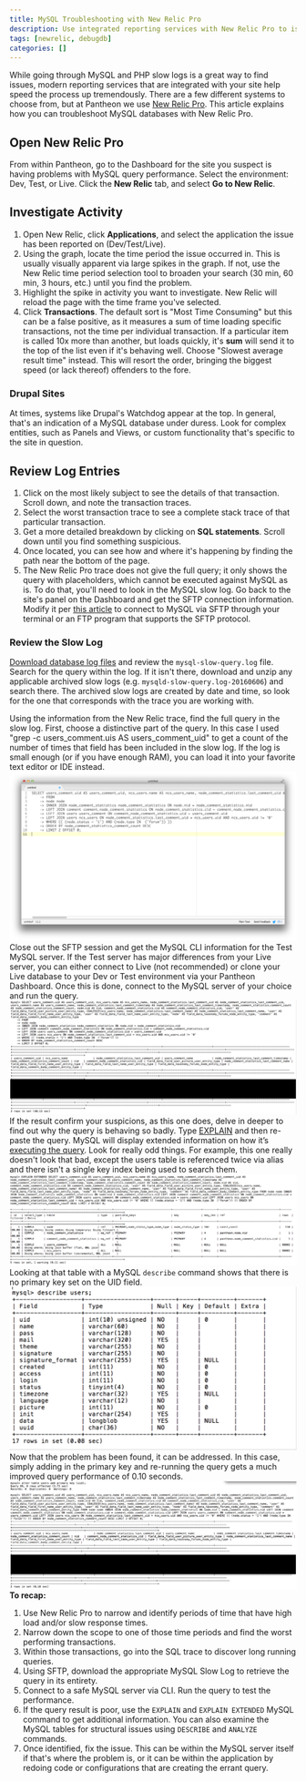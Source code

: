 ```yaml
---
title: MySQL Troubleshooting with New Relic Pro
description: Use integrated reporting services with New Relic Pro to isolate MySQL performance issues on your Drupal or WordPress sites.
tags: [newrelic, debugdb]
categories: []
---
```

While going through MySQL and PHP slow logs is a great way to find issues, modern reporting services that are integrated with your site help speed the process up tremendously. There are a few different systems to choose from, but at Pantheon we use [New Relic Pro](/docs/new-relic). This article explains how you can troubleshoot MySQL databases with New Relic Pro. 

## Open New Relic Pro

From within Pantheon, go to the Dashboard for the site you suspect is having problems with MySQL query performance. Select the environment: Dev, Test, or Live. Click the **New Relic** tab, and select **Go to New Relic**.

## Investigate Activity

1. Open New Relic, click **Applications**, and select the application the issue has been reported on (Dev/Test/Live).
2. Using the graph, locate the time period the issue occurred in. This is usually visually apparent via large spikes in the graph. If not, use the New Relic time period selection tool to broaden your search (30 min, 60 min, 3 hours, etc.) until you find the problem.  
3. Highlight the spike in activity you want to investigate. New Relic will reload the page with the time frame you've selected.  
4. Click **Transactions**. The default sort is "Most Time Consuming" but this can be a false positive, as it measures a sum of time loading specific transactions, not the time per individual transaction. If a particular item is called 10x more than another, but loads quickly, it's **sum** will send it to the top of the list even if it's behaving well. Choose "Slowest average result time" instead. This will resort the order, bringing the biggest speed (or lack thereof) offenders to the fore.

### Drupal Sites
At times, systems like Drupal's Watchdog appear at the top. In general, that's an indication of a MySQL database under duress. Look for complex entities, such as Panels and Views, or custom functionality that's specific to the site in question. 

## Review Log Entries
1. Click on the most likely subject to see the details of that transaction. Scroll down, and note the transaction traces.  
2. Select the worst transaction trace to see a complete stack trace of that particular transaction.
3. Get a more detailed breakdown by clicking on **SQL statements**. Scroll down until you find something suspicious.
4. Once located, you can see how and where it's happening by finding the path near the bottom of the page.    
5. The New Relic Pro trace does not give the full query; it only shows the query with placeholders, which cannot be executed against MySQL as is. To do that, you'll need to look in the MySQL slow log. Go back to the site's panel on the Dashboard and get the SFTP connection information. Modify it per [this article](/docs/mysql-access#frequently-asked-questions) to connect to MySQL via SFTP through your terminal or an FTP program that supports the SFTP protocol.

### Review the Slow Log
[Download database log files](/docs/logs/#database-log-files) and review the `mysql-slow-query.log` file. Search for the query within the log. If it isn't there, download and unzip any applicable archived slow logs (e.g. `mysqld-slow-query.log-20160606`) and search there. The archived slow logs are created by date and time, so look for the one that corresponds with the trace you are working with.

Using the information from the New Relic trace, find the full query in the slow log. First, choose a distinctive part of the query. In this case I used "grep -c users\_comment.uis AS users\_comment\_uid" to get a count of the number of times that field has been included in the slow log. If the log is small enough (or if you have enough RAM), you can load it into your favorite text editor or IDE instead.  
 ![Review slow low](../docs/assets/images/review-slow-log.png)​  
Close out the SFTP session and get the MySQL CLI information for the Test MySQL server. If the Test server has major differences from your Live server, you can either connect to Live (not recommended) or clone your Live database to your Dev or Test environment via your Pantheon Dashboard. Once this is done, connect to the MySQL server of your choice and run the query.  
 ![Execute the query](../docs/assets/images/execute-query.png)
If the result confirm your suspicions, as this one does, delve in deeper to find out why the query is behaving so badly. Type [EXPLAIN](https://dev.mysql.com/doc/refman/5.7/en/explain.html) and then re-paste the query. MySQL will display extended information on how it’s [executing the query](https://dev.mysql.com/doc/refman/5.7/en/using-explain.html). Look for really odd things. For example, this one really doesn't look that bad, except the users table is referenced twice via alias and there isn't a single key index being used to search them.
 ![Extended information example](../docs/assets/images/extended-info-example.png)
Looking at that table with a MySQL `describe` command shows that there is no primary key set on the UID field.  
 ![MySQL table describe users](../docs/assets/images/mysql-table-describe-users.png)
Now that the problem has been found, it can be addressed. In this case, simply adding in the primary key and re-running the query gets a much improved query performance of 0.10 seconds.  
 ![Improved query preformance](../docs/assets/images/improved-query-preformance.png)
**To recap:**

1. Use New Relic Pro to narrow and identify periods of time that have high load and/or slow response times.
2. Narrow down the scope to one of those time periods and find the worst performing transactions.
3. Within those transactions, go into the SQL trace to discover long running queries.
4. Using SFTP, download the appropriate MySQL Slow Log to retrieve the query in its entirety.
5. Connect to a safe MySQL server via CLI. Run the query to test the performance.
6. If the query result is poor, use the `EXPLAIN` and `EXPLAIN EXTENDED` MySQL command to get additional information. You can also examine the MySQL tables for structural issues using `DESCRIBE` and `ANALYZE` commands.
7. Once identified, fix the issue. This can be within the MySQL server itself if that's where the problem is, or it can be within the application by redoing code or configurations that are creating the errant query.
 
